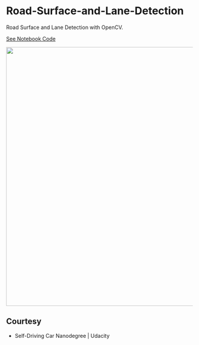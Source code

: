 # Road-Surface-and-Lane-Detection
Road Surface and Lane Detection with OpenCV.

[See Notebook Code](http://nbviewer.jupyter.org/github/rezwanulhaquerezwan/Road-Surface-and-Lane-Detection/blob/master/Road_Surface_and_Lane_Detection.ipynb)

<img src="https://j.gifs.com/pQqG6V.gif" width="900" height="700" />


## Courtesy
  - Self-Driving Car Nanodegree | Udacity
